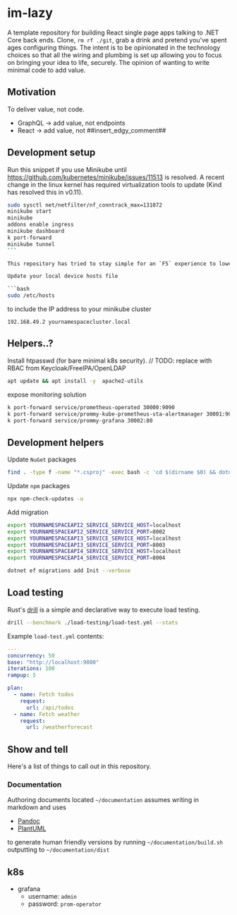 # im-lazy

A template repository for building React single page apps talking to .NET Core back ends. Clone, `rm rf ./git`, grab a drink and pretend you've spent ages configuring things. The intent is to be opinionated in the technology choices so that all the wiring and plumbing is set up allowing you to focus on bringing your idea to life, securely. The opinion of wanting to write minimal code to add value.

## Motivation

To deliver value, not code.

- GraphQL -> add value, not endpoints
- React -> add value, not ##insert_edgy_comment##

## Development setup

Run this snippet if you use Minikube until https://github.com/kubernetes/minikube/issues/11513 is resolved. A recent change in the linux kernel has required virtualization tools to update (Kind has resolved this in v0.11).

````bash
sudo sysctl net/netfilter/nf_conntrack_max=131072
minikube start
minikube
addons enable ingress
minikube dashboard
k port-forward
minikube tunnel
```

This repository has tried to stay simple for an `F5` experience to lower the barrier to entry in aim to be more productive.

Update your local device hosts file

```bash
sudo /etc/hosts
````

to include the IP address to your minikube cluster

```
192.168.49.2 yournamespacecluster.local
```

## Helpers..?

Install htpasswd (for bare minimal k8s security). // TODO: replace with RBAC from Keycloak/FreeIPA/OpenLDAP

```bash
apt update && apt install -y  apache2-utils
```

expose monitoring solution

```bash
k port-forward service/prometheus-operated 30000:9090
k port-forward service/prommy-kube-prometheus-sta-alertmanager 30001:9093
k port-forward service/prommy-grafana 30002:80
```

## Development helpers

Update `NuGet` packages

```bash
find . -type f -name "*.csproj" -exec bash -c 'cd $(dirname $0) && dotnet list package --outdated | sed -n -E "s/^.*> (\S*) .*([0-9].[0-9].[0-9]) $/dotnet add package \1 --version \2/gmip" | sh' {} \;
```

Update `npm` packages

```bash
npx npm-check-updates -u
```

Add migration

```bash
export YOURNAMESPACEAPI2_SERVICE_SERVICE_HOST=localhost
export YOURNAMESPACEAPI2_SERVICE_SERVICE_PORT=8002
export YOURNAMESPACEAPI3_SERVICE_SERVICE_HOST=localhost
export YOURNAMESPACEAPI3_SERVICE_SERVICE_PORT=8003
export YOURNAMESPACEAPI4_SERVICE_SERVICE_HOST=localhost
export YOURNAMESPACEAPI4_SERVICE_SERVICE_PORT=8004

dotnet ef migrations add Init --verbose
```

## Load testing

Rust's [drill](https://github.com/fcsonline/drill) is a simple and declarative way to execute load testing.

```sh
drill --benchmark ./load-testing/load-test.yml --stats
```

Example `load-test.yml` contents:

```yml
---
concurrency: 50
base: "http://localhost:9080"
iterations: 100
rampup: 5

plan:
  - name: Fetch todos
    request:
      url: /api/todos
  - name: Fetch weather
    request:
      url: /weatherforecast
```

## Show and tell

Here's a list of things to call out in this repository.

### Documentation

Authoring documents located `~/documentation` assumes writing in markdown and uses

- [Pandoc](https://pandoc.org)
- [PlantUML](https://plantuml.com/)

to generate human friendly versions by running `~/documentation/build.sh` outputting to `~/documentation/dist`

## k8s

- grafana
  - username: `admin`
  - password: `prom-operator`
